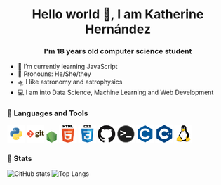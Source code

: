 <h1 align="center"> Hello world 👋, I am Katherine Hernández</h1>
<h3 align="center">I'm 18 years old computer science student</h3>

- 🌱 I’m currently learning JavaScript 
- 🍄 Pronouns: He/She/they 
- 🛸 I like astronomy and astrophysics
- 💻 I am into Data Science, Machine Learning and Web Development


<div align="left">
  <h3>📌 Languages and Tools</h3>
  <img alt="Python" width="40px" src="https://raw.githubusercontent.com/github/explore/80688e429a7d4ef2fca1e82350fe8e3517d3494d/topics/python/python.png" />
  <img alt="Git" width="40px" src="https://raw.githubusercontent.com/github/explore/80688e429a7d4ef2fca1e82350fe8e3517d3494d/topics/git/git.png" />
  <img alt="Node.js" width="26px" src="https://raw.githubusercontent.com/github/explore/80688e429a7d4ef2fca1e82350fe8e3517d3494d/topics/nodejs/nodejs.png" />
  <img alt="HTML5" width="40px" src="https://raw.githubusercontent.com/github/explore/80688e429a7d4ef2fca1e82350fe8e3517d3494d/topics/html/html.png" />
  <img alt="CSS3" width="40px" src="https://raw.githubusercontent.com/github/explore/80688e429a7d4ef2fca1e82350fe8e3517d3494d/topics/css/css.png" />
  <img alt="GitHub" width="40px" src="https://raw.githubusercontent.com/github/explore/78df643247d429f6cc873026c0622819ad797942/topics/github/github.png" />
  <img alt="Terminal" width="40px" src="https://raw.githubusercontent.com/github/explore/80688e429a7d4ef2fca1e82350fe8e3517d3494d/topics/terminal/terminal.png" />  
  <img alt="C" width="40px" src="https://github.com/devicons/devicon/blob/master/icons/c/c-plain.svg" />
  <img alt="C++" width="40px" src="https://github.com/devicons/devicon/blob/master/icons/cplusplus/cplusplus-plain.svg" />
  <img alt="Linux" width="40px" src="https://github.com/devicons/devicon/blob/master/icons/linux/linux-original.svg" />
</div>

### 📝 Stats
  ![GitHub stats](https://github-readme-stats.vercel.app/api?username=Satoriowo&show_icons=true&theme=merko)
  ![Top Langs](https://github-readme-stats.vercel.app/api/top-langs/?username=Satoriowo&hide_progress=true&theme=merko)
